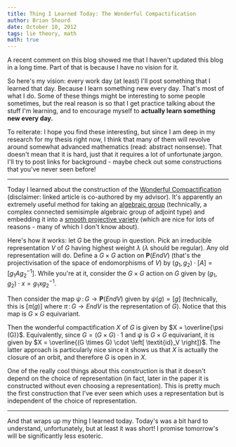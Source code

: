 ```yaml
---
title: Thing I Learned Today: The Wonderful Compactification
author: Brian Shourd
date: October 10, 2012
tags: lie theory, math
math: true
---
```


A recent comment on this blog showed me that I haven't updated this blog in a long time. Part of that is because I have no vision for it.

So here's my vision: every work day (at least) I'll post something that I learned that day. Because I learn something new every day. That's most of what I do. Some of these things might be interesting to some people sometimes, but the real reason is so that I get practice talking about the stuff I'm learning, and to encourage myself to **actually learn something new every day.**

To reiterate: I hope you find these interesting, but since I am deep in my research for my thesis right now, I think that many of them will revolve around somewhat advanced mathematics (read: abstract nonsense). That doesn't mean that it is hard, just that it requires a lot of unfortunate jargon. I'll try to post links for background - maybe check out some constructions that you've never seen before!

* * *

Today I learned about the construction of the [Wonderful Compactification](http://arxiv.org/abs/0801.0456) (disclaimer: linked article is co-authored by my advisor). It's apparently an extremely useful method for taking an [algebraic group](http://en.wikipedia.org/wiki/Algebraic_group) (technically, a complex connected semisimple algebraic group of adjoint type) and embedding it into a [smooth projective variety](http://en.wikipedia.org/wiki/Projective_variety#Smooth_projective_varieties) (which are nice for lots of reasons - many of which I don't know about).

Here's how it works: let $G$ be the group in question. Pick an irreducible representation $V$ of $G$ having highest weight $\lambda$ ($\lambda$ should be regular). Any old representation will do. Define a $G \times G$ action on $\mathbf{P} (\textit{End} V)$ (that's the projectivisation of the space of endomorphisms of $V$) by $(g_1, g_2) \cdot \left[ A \right] = \left[ g_1 A g_2^{-1} \right]$. While you're at it, consider the $G \times G$ action on $G$ given by $(g_1, g_2) \cdot x = g_1 x g_2^{-1}$.

Then consider the map $\psi \, : \, G \rightarrow \mathbf{P} (\textit{End} V)$ given by $\psi (g) = \left[ g \right]$ (technically, this is $\left[ \pi (g) \right]$ where $\pi \, : \, G \rightarrow \textit{End} V$ is the representation of $G$). Notice that this map is $G \times G$ equivariant.

Then the wonderful compactification $X$ of $G$ is given by $X = \overline{\psi (G)}$. Equivalently, since $G = (G \times G) \cdot 1$ and $\psi$ is $G \times G$ equivariant, it is given by $X = \overline{(G \times G) \cdot \left[ \textit{id}_V \right]}$. The latter approach is particularly nice since it shows us that $X$ is actually the closure of an orbit, and therefore $G$ is open in $X$.

One of the really cool things about this construction is that it doesn't depend on the choice of representation (in fact, later in the paper it is constructed without even choosing a representation). This is pretty much the first construction that I've ever seen which uses a representation but is independent of the choice of representation.

* * *

And that wraps up my thing I learned today. Today's was a bit hard to understand, unfortunately, but at least it was short! I promise tomorrow's will be significantly less esoteric.
